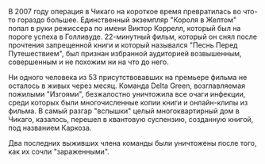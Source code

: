 В 2007 году операция в Чикаго на короткое время превратилась во что-то гораздо большее. Единственный экземпляр "Короля в Желтом" попал в руки режиссера по имени Виктор Коррелл, который был на пороге успеха в Голливуде. 22-минутный фильм, который он снял после прочтения запрещенной книги и который назывался "Песнь Перед Путешествием", был признан избранной аудиторией возвышенным, совершенным и не похожим ни на что до него.

Ни одного человека из 53 присутствовавших на премьере фильма не осталось в живых через месяц. Команда Delta Green, возглавляемая пожилыми "Изгоями", безжалостно уничтожила все очаги инфекции, среди которых были многочисленные копии книги и онлайн-клипы из фильма. В самый разгар "вспышки" целый многоквартирный дом в Чикаго, казалось, перешел в квантовую суспензию, созданную книгой, под названием Каркоза.

Два последних выживших члена команды были уничтожены после того, как их сочли "зараженными".